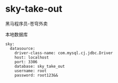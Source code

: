 # sky-take-out
黑马程序员-苍穹外卖

本地数据库

```
sky:
  datasource:
    driver-class-name: com.mysql.cj.jdbc.Driver
    host: localhost
    port: 3306
    database: sky_take_out
    username: root
    password: root123&&
```



